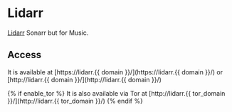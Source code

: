 # Lidarr

[Lidarr](https://lidarr.audio/) Sonarr but for Music.

## Access

It is available at [https://lidarr.{{ domain }}/](https://lidarr.{{ domain }}/) or [http://lidarr.{{ domain }}/](http://lidarr.{{ domain }}/)

{% if enable_tor %}
It is also available via Tor at [http://lidarr.{{ tor_domain }}/](http://lidarr.{{ tor_domain }}/)
{% endif %}
